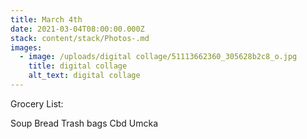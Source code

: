 ```yaml
---
title: March 4th
date: 2021-03-04T08:00:00.000Z
stack: content/stack/Photos-.md
images:
  - image: /uploads/digital collage/51113662360_305628b2c8_o.jpg
    title: digital collage
    alt_text: digital collage
---
```


Grocery List: 

Soup 
Bread 
Trash bags 
Cbd 
Umcka 
